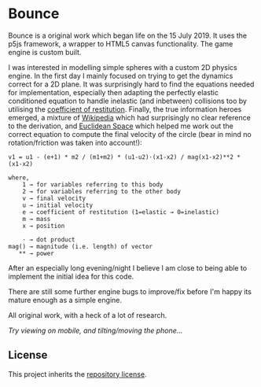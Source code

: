# Bounce

Bounce is a original work which began life on the 15 July 2019. It uses the p5js framework, a wrapper to HTML5 canvas functionality. The game engine is custom built.

I was interested in modelling simple spheres with a custom 2D physics engine. In the first day I mainly focused on trying to get the dynamics correct for a 2D plane. It was surprisingly hard to find the equations needed for implementation, especially then adapting the perfectly elastic conditioned equation to handle inelastic (and inbetween) collisions too by utilising the [coefficient of restitution](https://en.wikipedia.org/wiki/Coefficient_of_restitution). Finally, the true information heroes emerged, a mixture of [Wikipedia](https://en.wikipedia.org/wiki/Elastic_collision#Two-dimensional) which had surprisingly no clear reference to the derivation, and [Euclidean Space](https://www.euclideanspace.com/physics/dynamics/collision/twod/index.htm) which helped me work out the correct equation to compute the final velocity of the circle (bear in mind no rotation/friction was taken into account!):

```
v1 = u1 - (e+1) * m2 / (m1+m2) * (u1-u2)·(x1-x2) / mag(x1-x2)**2 * (x1-x2)

where,
    1 → for variables referring to this body
    2 → for variables referring to the other body
    v → final velocity
    u → initial velocity
    e → coefficient of restitution (1=elastic → 0=inelastic)
    m → mass
    x → position

    · → dot product
mag() → magnitude (i.e. length) of vector
   ** → power
```

After an especially long evening/night I believe I am close to being able to implement the initial idea for this code. 

There are still some further engine bugs to improve/fix before I'm happy its mature enough as a simple engine.

All original work, with a heck of a lot of research.

*Try viewing on mobile, and tilting/moving the phone...*

## License

This project inherits the [repository license](../README.md#license).
